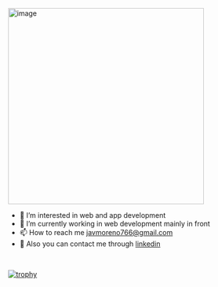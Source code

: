 <img width="399" alt="image" src="https://github.com/javmoreno-developer/javmoreno-developer/assets/55782974/97c75c4f-65e8-4da7-abce-609fb6daaeb8">

<br />

- 👀 I’m interested in web and app development 
- 🌱 I’m currently working in web development mainly in front
- 📫 How to reach me javmoreno766@gmail.com
- 🤝 Also you can contact me through [linkedin](https://www.linkedin.com/in/javier-moreno-aguilera-1995321a3/)

<br />

[![trophy](https://github-profile-trophy.vercel.app/?username=javmoreno-developer&theme=git-dim&margin-h=15&margin-w=15&no-bg=true&row=2&column=3)](https://github-profile-trophy.vercel.app/?username=javmoreno-developer&theme=git-dim&margin-h=15&margin-w=15&no-bg=true&row=2&column=3)
